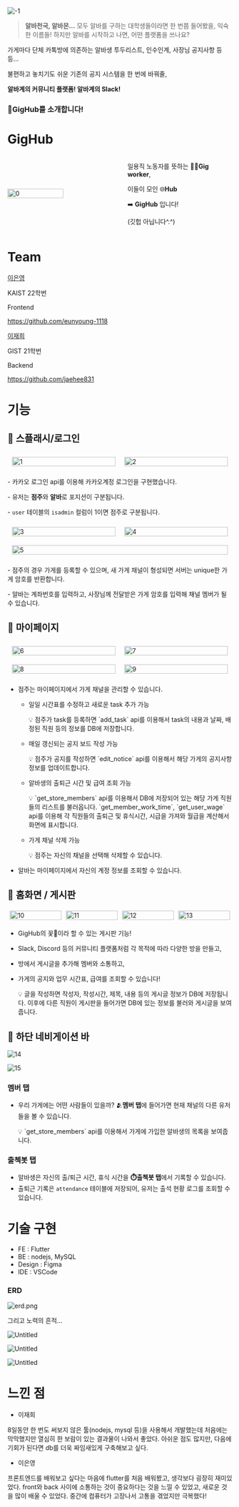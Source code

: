 
![-1](https://github.com/user-attachments/assets/9ee68c9e-bc34-46f0-81e7-eaeace8d3cdd)

> **알바천국, 알바몬…** 모두 알바를 구하는 대학생들이라면 한 번쯤 들어봤을, 익숙한 이름들!
하지만 알바를 시작하고 나면, 어떤 플랫폼을 쓰나요?

가게마다 단체 카톡방에 의존하는 알바생 투두리스트, 인수인계, 사장님 공지사항 등등…

불편하고 놓치기도 쉬운 기존의 공지 시스템을 한 번에 바꿔줄, 

**알바계의 커뮤니티 플랫폼! 알바계의 Slack!** 

### **🫠GigHub**를 소개합니다!

<h1>GigHub</h1>

<div style="display: flex; align-items: center;">
    <img src="https://github.com/user-attachments/assets/c11cbe78-0d0f-417d-aa8e-04ad17a7dc1c" alt="0" style="width: 50%; margin-right: 20px;">
    <div>
        <p>일용직 노동자를 뜻하는 🧑‍🏭<strong>Gig worker</strong>,</p>
        <p>이들이 모인 🌐<strong>Hub</strong></p>
        <p>➡️ <strong>GigHub</strong> 입니다!</p>
        <p>(깃헙 아닙니다^.^)</p>
    </div>
</div>

# Team

[이은영](https://www.notion.so/5cf4e727bfd04552b42a52f7c693c1f9?pvs=21)

KAIST 22학번 

Frontend

https://github.com/eunyoung-1118

[이재희](https://www.notion.so/99f32f67a3034ca0a54374ec8de599a7?pvs=21)

GIST 21학번

Backend

https://github.com/jaehee831

# 기능

## 🫠 스플래시/로그인

<div style="display: flex; flex-wrap: wrap;">
    <div style="flex: 1; min-width: 200px; margin: 10px;">
        <img src="https://github.com/user-attachments/assets/a5fa0b73-c38e-40f4-8c0a-3dd110aec975" alt="1" style="width: 100%;">
    </div>
    <div style="flex: 1; min-width: 200px; margin: 10px;">
        <img src="https://github.com/user-attachments/assets/dc2d4f05-e6e5-43e6-bc57-0c424d0d2dbb" alt="2" style="width: 100%;">
    </div>
</div>

<p>- 카카오 로그인 api를 이용해 카카오계정 로그인을 구현했습니다.</p>
<p>- 유저는 <strong>점주</strong>와 <strong>알바</strong>로 포지션이 구분됩니다.</p>
<p> - <code>user</code> 테이블의 <code>isadmin</code> 컬럼이 1이면 점주로 구분됩니다.</p>

<div style="display: flex; flex-wrap: wrap;">
    <div style="flex: 1; min-width: 200px; margin: 10px;">
        <img src="https://github.com/user-attachments/assets/c0949a97-2f3a-401a-a810-1d938626f958" alt="3" style="width: 100%;">
    </div>
    <div style="flex: 1; min-width: 200px; margin: 10px;">
        <img src="https://github.com/user-attachments/assets/15ea87de-16be-41f4-8d59-ba7a225e97e7" alt="4" style="width: 100%;">
    </div>
    <div style="flex: 1; min-width: 200px; margin: 10px;">
        <img src="https://github.com/user-attachments/assets/c5512719-c068-4a71-9e02-3d0e118ad088" alt="5" style="width: 100%;">
    </div>
</div>

<p>- 점주의 경우 가게를 등록할 수 있으며, 새 가게 채널이 형성되면 서버는 unique한 가게 암호를 반환합니다.</p>
<p>- 알바는 계좌번호를 입력하고, 사장님께 전달받은 가게 암호를 입력해 채널 멤버가 될 수 있습니다.</p>


## 🫠 마이페이지

<div style="display: flex; flex-wrap: wrap;">
    <div style="flex: 1; min-width: 150px; margin: 10px;">
        <img src="https://prod-files-secure.s3.us-west-2.amazonaws.com/ddc2d81d-71ed-4615-ba74-fbf87105c78f/ce3830b1-0dcc-4197-b0bc-7fcf1b204af7/6.png" alt="6" style="width: 100%;">
    </div>
    <div style="flex: 1; min-width: 150px; margin: 10px;">
        <img src="https://prod-files-secure.s3.us-west-2.amazonaws.com/ddc2d81d-71ed-4615-ba74-fbf87105c78f/719e6b87-ddbf-4beb-8fb0-1e952d2b1bef/7.png" alt="7" style="width: 100%;">
    </div>
    <div style="flex: 1; min-width: 150px; margin: 10px;">
        <img src="https://prod-files-secure.s3.us-west-2.amazonaws.com/ddc2d81d-71ed-4615-ba74-fbf87105c78f/f68707aa-08f9-4aed-adfe-cf29f95d0e77/8.png" alt="8" style="width: 100%;">
    </div>
    <div style="flex: 1; min-width: 150px; margin: 10px;">
        <img src="https://prod-files-secure.s3.us-west-2.amazonaws.com/ddc2d81d-71ed-4615-ba74-fbf87105c78f/f595f246-7d36-4822-810f-2e44737ffb27/9.png" alt="9" style="width: 100%;">
    </div>
</div>

- 점주는 마이페이지에서 가게 채널을 관리할 수 있습니다.
    - 일일 시간표를 수정하고 새로운 task 추가 가능
        
        <aside>
        💡 점주가 task를 등록하면 `add_task` api를 이용해서 task의 내용과  날짜, 배정된 직원 등의 정보를 DB에 저장합니다.
        
        </aside>
        
    - 매일 갱신되는 공지 보드 작성 가능
        
        <aside>
        💡 점주가 공지를 작성하면 `edit_notice`  api를 이용해서 해당 가게의 공지사항 정보를 업데이트합니다.
        
        </aside>
        
    - 알바생의 출퇴근 시간 및 급여 조회 가능
        
        <aside>
        💡 `get_store_members` api를 이용해서 DB에 저장되어 있는 해당 가게 직원들의 리스트를 불러옵니다.
        `get_member_work_time`, `get_user_wage` api를 이용해 각 직원들의 출퇴근 및 휴식시간, 시급을 가져와 월급을 계산해서 화면에 표시합니다.
        
        </aside>
        
    - 가게 채널 삭제 가능
        
        <aside>
        💡 점주는 자신의 채널을 선택해 삭제할 수 있습니다.
        
        </aside>
        
- 알바는 마이페이지에서 자신의 계정 정보를 조회할 수 있습니다.

## 🫠 홈화면 / 게시판

<div style="display: flex; flex-wrap: wrap; justify-content: space-between;">
    <div style="flex: 1 1 calc(25% - 10px); margin: 5px;">
        <img src="https://prod-files-secure.s3.us-west-2.amazonaws.com/ddc2d81d-71ed-4615-ba74-fbf87105c78f/821c276e-e820-45a0-9f20-803800177d2e/Screenshot_20240725-204633.jpg" alt="10" style="width: 100%;">
    </div>
    <div style="flex: 1 1 calc(25% - 10px); margin: 5px;">
        <img src="https://prod-files-secure.s3.us-west-2.amazonaws.com/ddc2d81d-71ed-4615-ba74-fbf87105c78f/6f2af2a9-1c82-4544-a1c7-8d64a9a3de68/Screenshot_20240725-205147.jpg" alt="11" style="width: 100%;">
    </div>
    <div style="flex: 1 1 calc(25% - 10px); margin: 5px;">
        <img src="https://prod-files-secure.s3.us-west-2.amazonaws.com/ddc2d81d-71ed-4615-ba74-fbf87105c78f/acd18ee4-50b4-4473-8dc0-d6af5a69f7b4/Screenshot_20240725-205322.jpg" alt="12" style="width: 100%;">
    </div>
    <div style="flex: 1 1 calc(25% - 10px); margin: 5px;">
        <img src="https://prod-files-secure.s3.us-west-2.amazonaws.com/ddc2d81d-71ed-4615-ba74-fbf87105c78f/96719392-d038-4340-85f9-c1069a45ef3d/Screenshot_20240725-205331.jpg" alt="13" style="width: 100%;">
    </div>
</div>

- GigHub의 꽃🌻이라 할 수 있는 게시판 기능!
- Slack, Discord 등의 커뮤니티 플랫폼처럼 각 목적에 따라 다양한 방을 만들고,
- 방에서 게시글을 추가해 멤버와 소통하고,
- 가게의 공지와 업무 시간표, 급여를 조회할 수 있습니다!
    
    <aside>
    💡 글을 작성하면 작성자, 작성시간, 제목, 내용 등의 게시글 정보가 DB에 저장됩니다.
    이후에 다른 직원이 게시판을 들어가면 DB에 있는 정보를 불러와 게시글을 보여줍니다.
    
    </aside>
    

## 🫠 하단 네비게이션 바

![14](https://github.com/user-attachments/assets/94b35636-9baf-4f80-b1a1-d720d9213934)

![15](https://github.com/user-attachments/assets/8ae7b2e3-ccb7-4e24-8873-29c9f46327bf)

### 멤버 탭

- 우리 가게에는 어떤 사람들이 있을까? 🫂**멤버 탭**에 들어가면 현재 채널의 다른 유저들을 볼 수 있습니다.
    
    <aside>
    💡 `get_store_members` api를 이용해서 가게에 가입한 알바생의 목록을 보여줍니다.
    
    </aside>
    

### 출첵봇 탭

- 알바생은 자신의 출/퇴근 시간, 휴식 시간을 **⏱️출첵봇 탭**에서 기록할 수 있습니다.
- 출퇴근 기록은 `attendance` 테이블에 저장되어, 유저는 출석 현황 로그를 조회할 수 있습니다.

# 기술 구현

- FE : Flutter
- BE : nodejs, MySQL
- Design : Figma
- IDE : VSCode

### ERD

![erd.png](https://prod-files-secure.s3.us-west-2.amazonaws.com/ddc2d81d-71ed-4615-ba74-fbf87105c78f/33431c69-3071-4c79-b1b1-9c267163c488/erd.png)

그리고 노력의 흔적…

![Untitled](https://prod-files-secure.s3.us-west-2.amazonaws.com/ddc2d81d-71ed-4615-ba74-fbf87105c78f/54a078e0-4ec0-483d-96a2-d1cd29ba3198/Untitled.png)

![Untitled](https://prod-files-secure.s3.us-west-2.amazonaws.com/ddc2d81d-71ed-4615-ba74-fbf87105c78f/12a79a3c-6ddf-4562-9f79-698cd7464b74/Untitled.png)

![Untitled](https://prod-files-secure.s3.us-west-2.amazonaws.com/ddc2d81d-71ed-4615-ba74-fbf87105c78f/6fc36b8b-db9e-4d2c-abae-601446baa4a1/Untitled.png)

# 느낀 점

- 이재희

8일동안 한 번도 써보지 않은 툴(nodejs, mysql 등)을 사용해서 개발했는데 처음에는 막막했지만 열심히 한 보람이 있는 결과물이 나와서 좋았다. 아쉬운 점도 많지만, 다음에 기회가 된다면 db를 더욱 짜임새있게 구축해보고 싶다. 

- 이은영

프론트엔드를 배워보고 싶다는 마음에 flutter를 처음 배워봤고, 생각보다 굉장히 재미있었다. front와 back 사이에 소통하는 것이 중요하다는 것을 느낄 수 있었고, 새로운 것을 많이 배울 수 있었다. 중간에 컴퓨터가 고장나서 고통을 겪었지만 극복했다!

